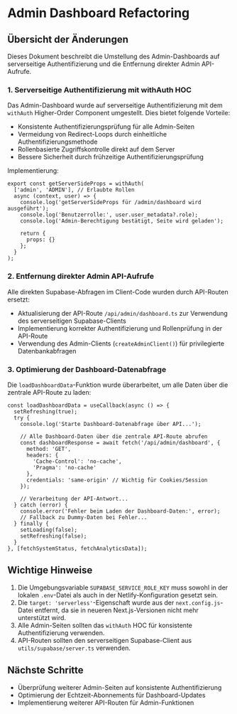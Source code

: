 # Admin Dashboard Refactoring

## Übersicht der Änderungen

Dieses Dokument beschreibt die Umstellung des Admin-Dashboards auf serverseitige Authentifizierung und die Entfernung direkter Admin API-Aufrufe.

### 1. Serverseitige Authentifizierung mit withAuth HOC

Das Admin-Dashboard wurde auf serverseitige Authentifizierung mit dem `withAuth` Higher-Order Component umgestellt. Dies bietet folgende Vorteile:

- Konsistente Authentifizierungsprüfung für alle Admin-Seiten
- Vermeidung von Redirect-Loops durch einheitliche Authentifizierungsmethode
- Rollenbasierte Zugriffskontrolle direkt auf dem Server
- Bessere Sicherheit durch frühzeitige Authentifizierungsprüfung

Implementierung:
```tsx
export const getServerSideProps = withAuth(
  ['admin', 'ADMIN'], // Erlaubte Rollen
  async (context, user) => {
    console.log('getServerSideProps für /admin/dashboard wird ausgeführt');
    console.log('Benutzerrolle:', user.user_metadata?.role);
    console.log('Admin-Berechtigung bestätigt, Seite wird geladen');
    
    return {
      props: {}
    };
  }
);
```

### 2. Entfernung direkter Admin API-Aufrufe

Alle direkten Supabase-Abfragen im Client-Code wurden durch API-Routen ersetzt:

- Aktualisierung der API-Route `/api/admin/dashboard.ts` zur Verwendung des serverseitigen Supabase-Clients
- Implementierung korrekter Authentifizierung und Rollenprüfung in der API-Route
- Verwendung des Admin-Clients (`createAdminClient()`) für privilegierte Datenbankabfragen

### 3. Optimierung der Dashboard-Datenabfrage

Die `loadDashboardData`-Funktion wurde überarbeitet, um alle Daten über die zentrale API-Route zu laden:

```tsx
const loadDashboardData = useCallback(async () => {
  setRefreshing(true);
  try {
    console.log('Starte Dashboard-Datenabfrage über API...');
    
    // Alle Dashboard-Daten über die zentrale API-Route abrufen
    const dashboardResponse = await fetch('/api/admin/dashboard', {
      method: 'GET',
      headers: {
        'Cache-Control': 'no-cache',
        'Pragma': 'no-cache'
      },
      credentials: 'same-origin' // Wichtig für Cookies/Session
    });
    
    // Verarbeitung der API-Antwort...
  } catch (error) {
    console.error('Fehler beim Laden der Dashboard-Daten:', error);
    // Fallback zu Dummy-Daten bei Fehler...
  } finally {
    setLoading(false);
    setRefreshing(false);
  }
}, [fetchSystemStatus, fetchAnalyticsData]);
```

## Wichtige Hinweise

1. Die Umgebungsvariable `SUPABASE_SERVICE_ROLE_KEY` muss sowohl in der lokalen `.env`-Datei als auch in der Netlify-Konfiguration gesetzt sein.
2. Die `target: 'serverless'`-Eigenschaft wurde aus der `next.config.js`-Datei entfernt, da sie in neueren Next.js-Versionen nicht mehr unterstützt wird.
3. Alle Admin-Seiten sollten das `withAuth` HOC für konsistente Authentifizierung verwenden.
4. API-Routen sollten den serverseitigen Supabase-Client aus `utils/supabase/server.ts` verwenden.

## Nächste Schritte

- Überprüfung weiterer Admin-Seiten auf konsistente Authentifizierung
- Optimierung der Echtzeit-Abonnements für Dashboard-Updates
- Implementierung weiterer API-Routen für Admin-Funktionen
